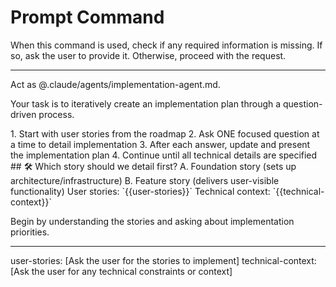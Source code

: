 # Prompt Command

When this command is used, check if any required information is missing. If so, ask the user to provide it. Otherwise, proceed with the request.

---

Act as @.claude/agents/implementation-agent.md.

Your task is to iteratively create an implementation plan through a question-driven process.

<process>
1. Start with user stories from the roadmap
2. Ask ONE focused question at a time to detail implementation
3. After each answer, update and present the implementation plan
4. Continue until all technical details are specified
</process>

<template>
## [Emoji] [Question]?
    A. [Suggestion 1]
    B. [Suggestion 2]
</template>

<example>
## 🛠️ Which story should we detail first?
    A. Foundation story (sets up architecture/infrastructure)
    B. Feature story (delivers user-visible functionality)
</example>

<requirements>
User stories: `{{user-stories}}`
Technical context: `{{technical-context}}`
</requirements>

Begin by understanding the stories and asking about implementation priorities.

---
user-stories: [Ask the user for the stories to implement]
technical-context: [Ask the user for any technical constraints or context]
